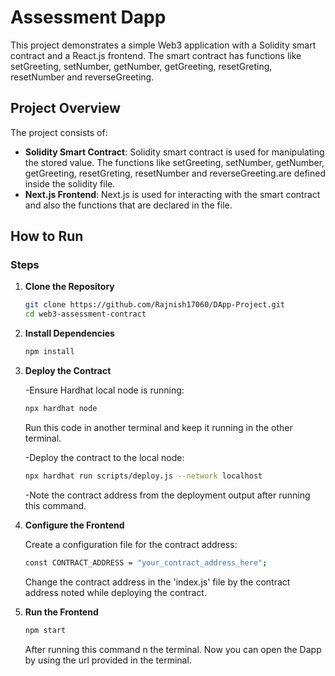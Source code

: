 #  Assessment Dapp

This project demonstrates a simple Web3 application with a Solidity smart contract and a React.js frontend. The smart contract has functions like setGreeting, setNumber, getNumber, getGreeting, resetGreting, resetNumber and reverseGreeting.

## Project Overview

The project consists of:
- **Solidity Smart Contract**: Solidity smart contract is used for manipulating the stored value. The functions like setGreeting, setNumber, getNumber, getGreeting, resetGreting, resetNumber and reverseGreeting.are defined inside the solidity file.
- **Next.js Frontend**: Next.js is used for interacting with the smart contract and also the functions that are declared in the file.

## How to Run

### Steps

1. **Clone the Repository**

   ```bash
   git clone https://github.com/Rajnish17060/DApp-Project.git
   cd web3-assessment-contract
   ```

2. **Install Dependencies**

   ```bash
   npm install
   ```

3. **Deploy the Contract**

   -Ensure Hardhat local node is running:
   
   ```bash
   npx hardhat node
   ```
   Run this code in another terminal and keep it running in the other terminal.
   
   -Deploy the contract to the local node:
     
   ```bash
   npx hardhat run scripts/deploy.js --network localhost
   ```
   -Note the contract address from the deployment output after running this command.

4. **Configure the Frontend**

   Create a configuration file for the contract address:

     ```bash
     const CONTRACT_ADDRESS = "your_contract_address_here";
     ```
   Change the contract address in the 'index.js' file by the contract address noted while deploying the contract.

7. **Run the Frontend**

   ```bash
   npm start
   ```
   After running this command n the terminal. Now you can open the Dapp by using the url provided in the terminal.
